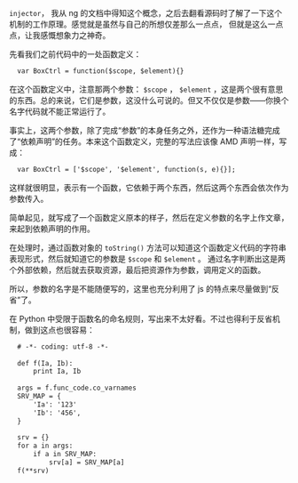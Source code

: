 `injector`， 我从 ng 的文档中得知这个概念，之后去翻看源码时了解了一下这个机制的工作原理。感觉就是虽然与自己的所想仅差那么一点点，
但就是这么一点点，让我感慨想象力之神奇。

先看我们之前代码中的一处函数定义：


```html
  var BoxCtrl = function($scope, $element){}
```  

在这个函数定义中，注意那两个参数： `$scope` ， `$element` ，这是两个很有意思的东西。总的来说，它们是参数，这没什么可说的。但又不仅仅是参数——你换个名字代码就不能正常运行了。

事实上，这两个参数，除了完成“参数”的本身任务之外，还作为一种语法糖完成了“依赖声明”的任务。本来这个函数定义，完整的写法应该像 AMD 声明一样，写成：  

```html
  var BoxCtrl = ['$scope', '$element', function(s, e){}];
```  



这样就很明显，表示有一个函数，它依赖于两个东西，然后这两个东西会依次作为参数传入。

简单起见，就写成了一个函数定义原本的样子，然后在定义参数的名字上作文章，来起到依赖声明的作用。

在处理时，通过函数对象的 `toString()` 方法可以知道这个函数定义代码的字符串表现形式，然后就知道它的参数是 `$scope` 和 `$element` 。
通过名字判断出这是两个外部依赖，然后就去获取资源，最后把资源作为参数，调用定义的函数。

所以，参数的名字是不能随便写的，这里也充分利用了 js 的特点来尽量做到“反省”了。

在 Python 中受限于函数名的命名规则，写出来不太好看。不过也得利于反省机制，做到这点也很容易：

```html
  # -*- coding: utf-8 -*-
   
  def f(Ia, Ib):  
      print Ia, Ib  
   
  args = f.func_code.co_varnames  
  SRV_MAP = {  
      'Ia': '123' 
      'Ib': '456', 
  }
  
  srv = {}  
  for a in args:  
      if a in SRV_MAP:  
	      srv[a] = SRV_MAP[a]   
  f(**srv)   		   		        
```  
